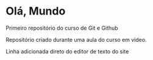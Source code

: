 # Olá, Mundo
 Primeiro repositório do curso de Git e Github

 Repositório criado durante uma aula do curso em video.

 Linha adicionada direto do editor de texto do site
